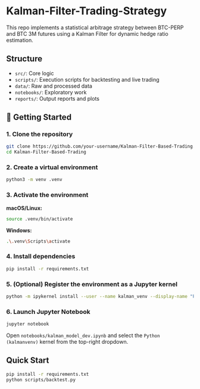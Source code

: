 # Kalman-Filter-Trading-Strategy

This repo implements a statistical arbitrage strategy between BTC-PERP and BTC 3M futures using a Kalman Filter for dynamic hedge ratio estimation.

## Structure
- `src/`: Core logic
- `scripts/`: Execution scripts for backtesting and live trading
- `data/`: Raw and processed data
- `notebooks/`: Exploratory work
- `reports/`: Output reports and plots

## 🚀 Getting Started

### 1. Clone the repository
```bash
git clone https://github.com/your-username/Kalman-Filter-Based-Trading.git
cd Kalman-Filter-Based-Trading
```

### 2. Create a virtual environment
```bash
python3 -m venv .venv
```

### 3. Activate the environment

**macOS/Linux:**
```bash
source .venv/bin/activate
```

**Windows:**
```bash
.\.venv\Scripts\activate
```

### 4. Install dependencies
```bash
pip install -r requirements.txt
```

### 5. (Optional) Register the environment as a Jupyter kernel
```bash
python -m ipykernel install --user --name kalman_venv --display-name "Python (kalmanvenv)"
```

### 6. Launch Jupyter Notebook
```bash
jupyter notebook
```

Open `notebooks/kalman_model_dev.ipynb` and select the `Python (kalmanvenv)` kernel from the top-right dropdown.

## Quick Start
```bash
pip install -r requirements.txt
python scripts/backtest.py
```

